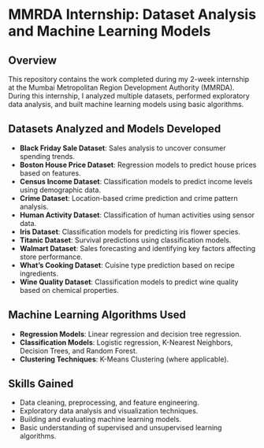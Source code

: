 # MMRDA Internship: Dataset Analysis and Machine Learning Models

## Overview

This repository contains the work completed during my 2-week internship at the Mumbai Metropolitan Region Development Authority (MMRDA). During this internship, I analyzed multiple datasets, performed exploratory data analysis, and built machine learning models using basic algorithms.

## Datasets Analyzed and Models Developed

- **Black Friday Sale Dataset**: Sales analysis to uncover consumer spending trends.
- **Boston House Price Dataset**: Regression models to predict house prices based on features.
- **Census Income Dataset**: Classification models to predict income levels using demographic data.
- **Crime Dataset**: Location-based crime prediction and crime pattern analysis.
- **Human Activity Dataset**: Classification of human activities using sensor data.
- **Iris Dataset**: Classification models for predicting iris flower species.
- **Titanic Dataset**: Survival predictions using classification models.
- **Walmart Dataset**: Sales forecasting and identifying key factors affecting store performance.
- **What’s Cooking Dataset**: Cuisine type prediction based on recipe ingredients.
- **Wine Quality Dataset**: Classification models to predict wine quality based on chemical properties.

## Machine Learning Algorithms Used

- **Regression Models**: Linear regression and decision tree regression.
- **Classification Models**: Logistic regression, K-Nearest Neighbors, Decision Trees, and Random Forest.
- **Clustering Techniques**: K-Means Clustering (where applicable).

## Skills Gained

- Data cleaning, preprocessing, and feature engineering.
- Exploratory data analysis and visualization techniques.
- Building and evaluating machine learning models.
- Basic understanding of supervised and unsupervised learning algorithms.
